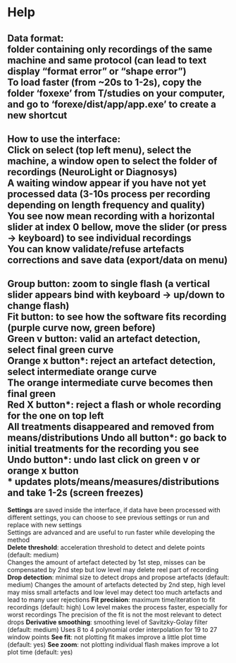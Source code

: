 # Help

__Data format__:  
folder containing only recordings of the same machine and same protocol (can lead to text display “format error” or “shape error”)  
To load faster (from ~20s to 1-2s), copy the folder ‘foxexe’ from T/studies on your computer, and go to ‘forexe/dist/app/app.exe’ to create a new shortcut  
-----------
__How to use the interface__:  
Click on select (top left menu), select the machine, a window open to select the folder of recordings (NeuroLight or Diagnosys)  
A waiting window appear if you have not yet processed data (3-10s process per recording depending on length frequency and quality)  
You see now mean recording with a horizontal slider at index 0 bellow, move the slider (or press -> keyboard) to see individual recordings  
You can know validate/refuse artefacts corrections and save data (export/data on menu)  
-----------
__Group button__: zoom to single flash (a vertical slider appears bind with keyboard -> up/down to change flash)  
__Fit button__: to see how the software fits recording (purple curve now, green before)  
__Green v button__: valid an artefact detection, select final green curve  
__Orange x button*__: reject an artefact detection, select intermediate orange curve  
The orange intermediate curve becomes then final green  
__Red X button*__: reject a flash or whole recording for the one on top left  
All treatments disappeared and removed from means/distributions 
__Undo all button*__: go back to initial treatments for the recording you see  
__Undo button*__: undo last click on green v or orange x button  
__*__ updates plots/means/measures/distributions and take 1-2s (screen freezes)  
----------- 
__Settings__ are saved inside the interface, if data have been processed with different settings, you can choose to see previous settings or run and replace with new settings  
Settings are advanced and are useful to run faster while developing the method  
__Delete threshold__: acceleration threshold to detect and delete points (default: medium)  
Changes the amount of artefact detected by 1st step, misses can be compensated by 2nd step but low level may delete reel part of recording
__Drop detection__: minimal size to detect drops and propose artefacts (default: medium)
Changes the amount of artefacts detected by 2nd step, high level may miss small artefacts and low level may detect too much artefacts and lead to many user rejections
__Fit precision__: maximum time/iteration to fit recordings (default: high)
Low level makes the process faster, especially for worst recordings
The precision of the fit is not the most relevant to detect drops
__Derivative smoothing__: smoothing level of Savitzky-Golay filter (default: medium)
Uses 8 to 4 polynomial order interpolation for 19 to 27 window points
__See fit__: not plotting fit makes improve a little plot time (default: yes)
__See zoom__: not plotting individual flash makes improve a lot plot time (default: yes)
